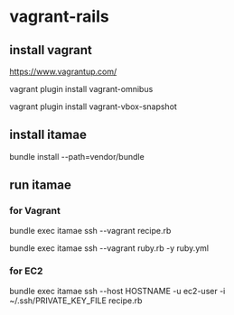# vagrant-rails

## install vagrant

https://www.vagrantup.com/

vagrant plugin install vagrant-omnibus

vagrant plugin install vagrant-vbox-snapshot

## install itamae

bundle install --path=vendor/bundle

## run itamae

### for Vagrant
bundle exec itamae ssh --vagrant recipe.rb

bundle exec itamae ssh --vagrant ruby.rb -y ruby.yml

### for EC2
bundle exec itamae ssh --host HOSTNAME -u ec2-user -i ~/.ssh/PRIVATE_KEY_FILE recipe.rb
